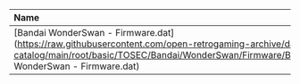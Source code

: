 |Name|Size|
|:---|---:|
|[Bandai WonderSwan - Firmware.dat](https://raw.githubusercontent.com/open-retrogaming-archive/dat-catalog/main/root/basic/TOSEC/Bandai/WonderSwan/Firmware/Bandai WonderSwan - Firmware.dat)|842|
